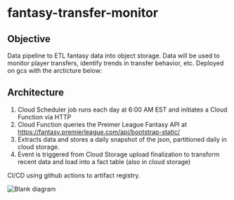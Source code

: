 # fantasy-transfer-monitor

## Objective
Data pipeline to ETL fantasy data into object storage. Data will be used to monitor player transfers, identify trends in transfer behavior, etc.
Deployed on gcs with the arcticture below:

## Architecture
1) Cloud Scheduler job runs each day at 6:00 AM EST and initiates a Cloud Function via HTTP
2) Cloud Function queries the Preimer League Fantasy API at https://fantasy.premierleague.com/api/bootstrap-static/
3) Extracts data and stores a daily snapshot of the json, partitioned daily in cloud storage.
4) Event is triggered from Cloud Storage upload finalization to transform recent data and load into a fact table (also in cloud storage)

CI/CD using github actions to artifact registry.

![Blank diagram](https://github.com/nosnider/fantasy-transfer-monitor/assets/41028285/536d43aa-a0a9-491e-ade1-b93f1b321985)
